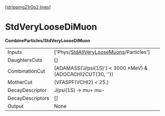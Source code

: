 [[stripping21r0p2 lines]](./stripping21r0p2-index)

# StdVeryLooseDiMuon

**CombineParticles/StdVeryLooseDiMuon**

|                  |                                                                                                     |
|------------------|-----------------------------------------------------------------------------------------------------|
| Inputs           | ['Phys/[StdAllVeryLooseMuons](./stripping21r0p2-commonparticles-stdallveryloosemuons)/Particles'] |
| DaughtersCuts    | {}                                                                                                  |
| CombinationCut   | (ADAMASS('J/psi(1S)') \< 3000.\*MeV) & (ADOCACHI2CUT(30, ''))                                       |
| MotherCut        | (VFASPF(VCHI2) \< 25.)                                                                              |
| DecayDescriptor  | J/psi(1S) -\> mu+ mu-                                                                               |
| DecayDescriptors | []                                                                                                |
| Output           | None                                                                                                |
